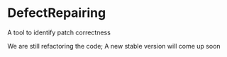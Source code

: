 # DefectRepairing
A tool to identify patch correctness

We are still refactoring the code; A new stable version will come up soon
